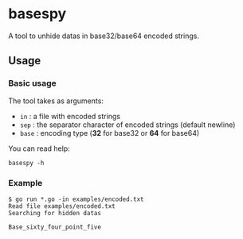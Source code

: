 # basespy

A tool to unhide datas in base32/base64 encoded strings.

## Usage

### Basic usage

The tool takes as arguments:

- `in` : a file with encoded strings
- `sep` : the separator character of encoded strings (default newline)
- `base` : encoding type (**32** for base32 or **64** for base64)

You can read help:

```shell
basespy -h
```

### Example

```shell
$ go run *.go -in examples/encoded.txt 
Read file examples/encoded.txt
Searching for hidden datas

Base_sixty_four_point_five
```
